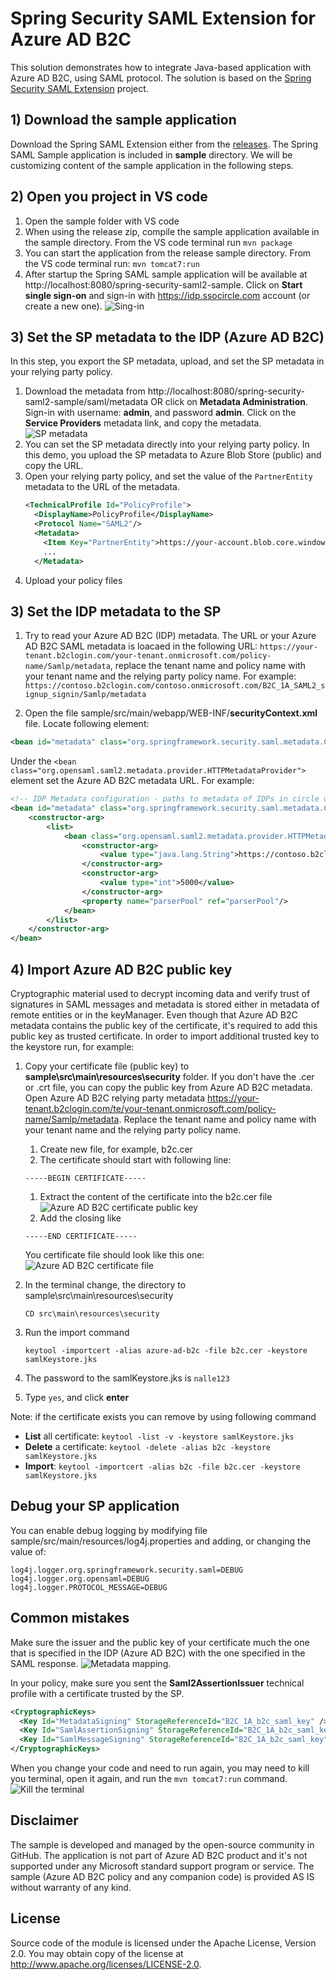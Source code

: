
# Spring Security SAML Extension for Azure AD B2C

This solution demonstrates how to integrate Java-based application with Azure AD B2C, using SAML protocol. The solution is based on the [Spring Security SAML Extension](https://docs.spring.io/spring-security-saml/docs/1.0.x-SNAPSHOT/reference/htmlsingle/) project.

## 1) Download the sample application
Download the Spring SAML Extension either from the [releases](https://repo.spring.io/list/release/org/springframework/security/extensions/spring-security-saml/). The Spring SAML Sample application is included in **sample** directory. We will be customizing content of the sample application in the following steps.

##	2) Open you project in VS code
1. Open the sample folder with VS code
1. When using the release zip, compile the sample application available in the sample directory. From the VS code terminal run `mvn package`
1. You can start the application from the release sample directory. From the VS code terminal run: `mvn tomcat7:run`
1. After startup the Spring SAML sample application will be available at http://localhost:8080/spring-security-saml2-sample. Click on **Start single sign-on** and sign-in with https://idp.ssocircle.com account (or create a new one). 
    ![Sing-in](media/sign-in-default.png)

## 3) Set the SP metadata to the IDP (Azure AD B2C)
In this step, you export the SP metadata, upload, and set the SP metadata in your relying party policy.
1. Download the metadata from http://localhost:8080/spring-security-saml2-sample/saml/metadata OR click on **Metadata Administration**. Sign-in with username: **admin**, and password **admin**. Click on the **Service Providers** metadata link, and copy the metadata.
    ![SP metadata](media/sp-metadata-default.png)
1. You can set the SP metadata directly into your relying party policy. In this demo, you upload the SP metadata to Azure Blob Store (public) and copy the URL.
1. Open your relying party policy, and set the value of the `PartnerEntity` metadata to the URL of the metadata.
    ```XML
    <TechnicalProfile Id="PolicyProfile">
      <DisplayName>PolicyProfile</DisplayName>
      <Protocol Name="SAML2"/>
      <Metadata>
        <Item Key="PartnerEntity">https://your-account.blob.core.windows.net/azure-ad-b2c/spring_saml_metadata.xml</Item>
        ...
      </Metadata>
    ```
1. Upload your policy files

## 3) Set the IDP metadata to the SP
1. Try to read your Azure AD B2C (IDP) metadata. The URL or your Azure AD B2C SAML metadata is loacaed in the following URL: `https://your-tenant.b2clogin.com/your-tenant.onmicrosoft.com/policy-name/Samlp/metadata`, replace the tenant name and policy name with your tenant name and the relying party policy name. For example: `https://contoso.b2clogin.com/contoso.onmicrosoft.com/B2C_1A_SAML2_signup_signin/Samlp/metadata`

1. 	Open the file sample/src/main/webapp/WEB-INF/**securityContext.xml** file. Locate following element: 

```XML
<bean id="metadata" class="org.springframework.security.saml.metadata.CachingMetadataManager">
```

Under the `<bean class="org.opensaml.saml2.metadata.provider.HTTPMetadataProvider">` element set the Azure AD B2C metadata URL. For example:

```XML
<!-- IDP Metadata configuration - paths to metadata of IDPs in circle of trust is here -->
<bean id="metadata" class="org.springframework.security.saml.metadata.CachingMetadataManager">
    <constructor-arg>
        <list>
            <bean class="org.opensaml.saml2.metadata.provider.HTTPMetadataProvider">
                <constructor-arg>
                    <value type="java.lang.String">https://contoso.b2clogin.com/contoso.onmicrosoft.com/B2C_1A_SAML2_signup_signin/Samlp/metadata</value>
                </constructor-arg>
                <constructor-arg>
                    <value type="int">5000</value>
                </constructor-arg>
                <property name="parserPool" ref="parserPool"/>
            </bean>
        </list>
    </constructor-arg>
</bean>
```

## 4) Import Azure AD B2C public key
Cryptographic material used to decrypt incoming data and verify trust of signatures in SAML messages and metadata is stored either in metadata of remote entities or in the keyManager. Even though that Azure AD B2C metadata contains the public key of the certificate, it's required to add this public key as trusted certificate. In order to import additional trusted key to the keystore run, for example:

1. Copy your certificate file (public key) to **sample\src\main\resources\security** folder. If you don't have the .cer or .crt file, you can copy the public key from Azure AD B2C metadata. Open Azure AD B2C relying party metadata https://your-tenant.b2clogin.com/te/your-tenant.onmicrosoft.com/policy-name/Samlp/metadata. Replace the tenant name and policy name with your tenant name and the relying party policy name. 
    1. Create new file, for example, b2c.cer
    1. The certificate should start with following line:
    ```
    -----BEGIN CERTIFICATE-----
    ```
    1. Extract the content of the certificate into the b2c.cer file
    ![Azure AD B2C certificate public key](media/idp-cert-pub-key.png)
    1. Add the closing like
    ```
    -----END CERTIFICATE-----
    ```

    You certificate file should look like this one:
    ![Azure AD B2C certificate file](media/idp-cert.png)
1. In the terminal change, the directory to sample\src\main\resources\security
    ```
    CD src\main\resources\security
    ```
1. Run the import command
    ```
    keytool -importcert -alias azure-ad-b2c -file b2c.cer -keystore samlKeystore.jks
    ```
1. The password to the samlKeystore.jks is `nalle123`
1. Type `yes`, and click **enter**

Note: if the certificate exists you can remove by using following command
- **List** all certificate: `keytool -list -v -keystore samlKeystore.jks`
- **Delete** a certificate: `keytool -delete -alias b2c -keystore samlKeystore.jks`
- **Import**: `keytool -importcert -alias b2c -file b2c.cer -keystore samlKeystore.jks` 


## Debug your SP application
You can enable debug logging by modifying file sample/src/main/resources/log4j.properties and adding, or changing the value of:

```
log4j.logger.org.springframework.security.saml=DEBUG
log4j.logger.org.opensaml=DEBUG
log4j.logger.PROTOCOL_MESSAGE=DEBUG
```

## Common mistakes
Make sure the issuer and the public key of your certificate much the one that is specified in the IDP (Azure AD B2C) with the one specified in the SAML response.
![Metadata mapping](media/metadata-mapping.png). 

In your policy, make sure you sent the **Saml2AssertionIssuer** technical profile with a certificate trusted by the SP.

```XML
<CryptographicKeys>
  <Key Id="MetadataSigning" StorageReferenceId="B2C_1A_b2c_saml_key" />
  <Key Id="SamlAssertionSigning" StorageReferenceId="B2C_1A_b2c_saml_key" />
  <Key Id="SamlMessageSigning" StorageReferenceId="B2C_1A_b2c_saml_key" />
</CryptographicKeys>
```

When you change your code and need to run again, you may need to kill you terminal, open it again, and run the `mvn tomcat7:run` command.
![Kill the terminal](media/terminal.png)

## Disclaimer
The sample is developed and managed by the open-source community in GitHub. The application is not part of Azure AD B2C product and it's not supported under any Microsoft standard support program or service. The sample (Azure AD B2C policy and any companion code) is provided AS IS without warranty of any kind.

## License
Source code of the module is licensed under the Apache License, Version 2.0. You may obtain copy of the license at http://www.apache.org/licenses/LICENSE-2.0.